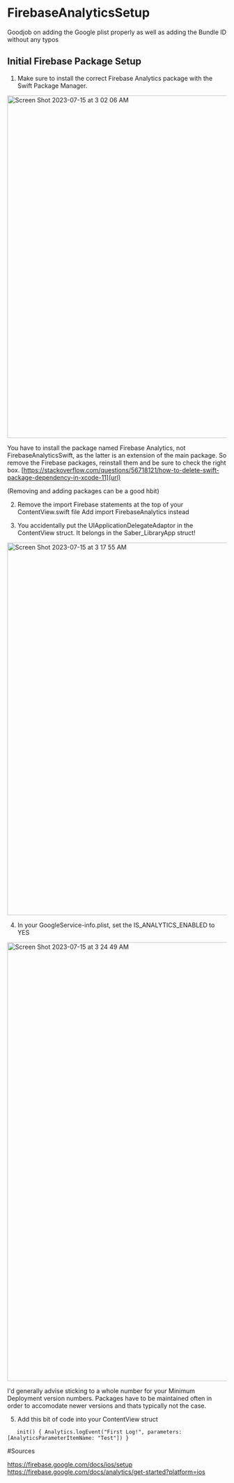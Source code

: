 # FirebaseAnalyticsSetup



Goodjob on adding the Google plist properly as well as adding the Bundle ID without any typos



## Initial Firebase Package Setup

1. Make sure to install the correct Firebase Analytics package with the Swift Package Manager. 

<img width="787" alt="Screen Shot 2023-07-15 at 3 02 06 AM" src="https://github.com/Eashir/FirebaseAnalyticsSetup/assets/20934684/bac188de-37a3-4ab2-8657-f0aba457bd44">


You have to install the package named Firebase Analytics, not FirebaseAnalyticsSwift, as the latter is an extension of the main package. 
So remove the Firebase packages, reinstall them and be sure to check the right box. [https://stackoverflow.com/questions/56718121/how-to-delete-swift-package-dependency-in-xcode-11](url)


(Removing and adding packages can be a good hbit)

2. Remove the import Firebase statements at the top of your ContentView.swift file
Add import FirebaseAnalytics instead

3. You accidentally put the UIApplicationDelegateAdaptor in the ContentView struct. It belongs in the Saber_LibraryApp struct!

<img width="856" alt="Screen Shot 2023-07-15 at 3 17 55 AM" src="https://github.com/Eashir/FirebaseAnalyticsSetup/assets/20934684/fce3e1e9-84c0-49d8-856b-08084d2dc64c">

4. In your GoogleService-info.plist, set the IS_ANALYTICS_ENABLED to YES
   
<img width="1008" alt="Screen Shot 2023-07-15 at 3 24 49 AM" src="https://github.com/Eashir/FirebaseAnalyticsSetup/assets/20934684/f96fe3ba-2dfe-4078-b274-3fbec029f02e">


I'd generally advise sticking to a whole number for your Minimum Deployment version numbers. Packages have to be maintained often in order to accomodate newer versions and thats typically not the case.

5. Add this bit of code into your ContentView struct
   
  `   init() {
        Analytics.logEvent("First Log!", parameters: [AnalyticsParameterItemName: "Test"])
    }`
   
#Sources

https://firebase.google.com/docs/ios/setup
https://firebase.google.com/docs/analytics/get-started?platform=ios
